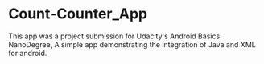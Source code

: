 # Count-Counter_App
This app was a project submission for Udacity's Android Basics NanoDegree, A simple app demonstrating the integration of Java and XML for android.     
